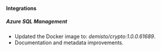 
#### Integrations

##### Azure SQL Management
- Updated the Docker image to: *demisto/crypto:1.0.0.61689*.
- Documentation and metadata improvements.
